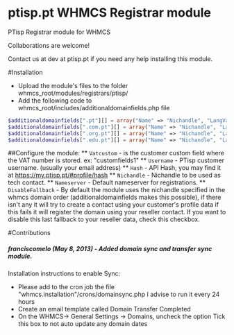 ptisp.pt WHMCS Registrar module
============

PTisp Registrar module for WHMCS

Collaborations are welcome!

Contact us at dev at ptisp.pt if you need any help installing this module.

#Installation
 * Upload the module's files to the folder whmcs_root/modules/registrars/ptisp/
 * Add the following code to whmcs_root/includes/additionaldomainfields.php file

``` php
$additionaldomainfields[".pt"][] = array("Name" => "Nichandle", "LangVar" => "nichandle", "Type" => "text", "Size" => "15", "Default" => "", "Required" => false, "Description" => "Nic-handle for domain registration",);
$additionaldomainfields[".com.pt"][] = array("Name" => "Nichandle", "LangVar" => "nichandle", "Type" => "text", "Size" => "15", "Default" => "", "Required" => false, "Description" => "Nic-handle for domain registration",);
$additionaldomainfields[".org.pt"][] = array("Name" => "Nichandle", "LangVar" => "nichandle", "Type" => "text", "Size" => "15", "Default" => "", "Required" => false, "Description" => "Nic-handle for domain registration",);
$additionaldomainfields[".edu.pt"][] = array("Name" => "Nichandle", "LangVar" => "nichandle", "Type" => "text", "Size" => "15", "Default" => "", "Required" => false, "Description" => "Nic-handle for domain registration",);
```

##Configure the module:
** `Vatcustom` - is the customer custom field where the VAT number is stored. ex: "customfields1"
** `Username` - PTisp customer username. (usually your email address)
** `Hash` - API Hash, you may find it at https://my.ptisp.pt/#profile/hash
** `Nichandle` - Nichandle to be used as tech contact.
** `Nameserver` - Default nameserver for registrations.
** `DisableFallback` - By default the module uses the nichandle specified in the whmcs domain order (additionaldomainfields makes this possible), if there isn't any it will try to create a contact using your customer's profile data if this fails it will register the domain using your reseller contact. If you want to disable this last fallback to your reseller data, check this checkbox.


#Contributions
##### franciscomelo (May 8, 2013) - Added domain sync and transfer sync module.

Installation instructions to enable Sync:

 - Please add to the cron job the file "whmcs.installation"/crons/domainsync.php
   I advise to run it every 24 hours
 - Create an email template called Domain Transfer Completed
 - On the WHMCS-> General Settings -> Domains, uncheck the option Tick this box to not auto update any domain dates

